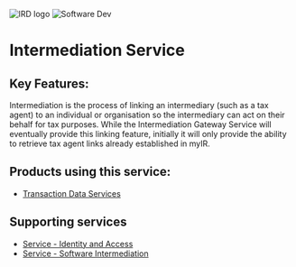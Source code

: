 ![IRD logo](../../Images/IRlogo.gif)
![Software Dev](../../Images/SoftwareDev.png)

Intermediation Service
=======================================

Key Features:
-------------
Intermediation is the process of linking an intermediary (such as a tax agent) to an individual or organisation so the intermediary can act on their behalf for tax purposes. 
While the Intermediation Gateway Service will eventually provide this linking feature, initially it will only provide the ability to retrieve tax agent links already established in myIR. 

Products using this service:
-------------
* [Transaction Data Services](../../Product%20-%20Transaction%20Data%20Services)

Supporting services
-------------
* [Service - Identity and Access](../../Service%20-%20Identity%20and%20Access)
* [Service - Software Intermediation](../../Service%20-%20Software%20Intermediation)
